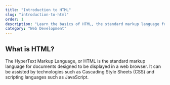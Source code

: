 ```yaml
---
title: "Introduction to HTML"
slug: "introduction-to-html"
order: 1
description: "Learn the basics of HTML, the standard markup language for documents designed to be displayed in a web browser."
category: "Web Development"
---
```


## What is HTML?

The HyperText Markup Language, or HTML is the standard markup language for documents designed to be displayed in a web browser. It can be assisted by technologies such as Cascading Style Sheets (CSS) and scripting languages such as JavaScript.
